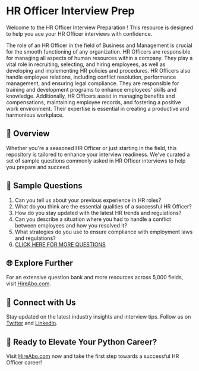 # HR Officer Interview Prep

Welcome to the HR Officer Interview Preparation ! This resource is designed to help you ace your HR Officer interviews with confidence.

The role of an HR Officer in the field of Business and Management is crucial for the smooth functioning of any organization. HR Officers are responsible for managing all aspects of human resources within a company. They play a vital role in recruiting, selecting, and hiring employees, as well as developing and implementing HR policies and procedures. HR Officers also handle employee relations, including conflict resolution, performance management, and ensuring legal compliance. They are responsible for training and development programs to enhance employees' skills and knowledge. Additionally, HR Officers assist in managing benefits and compensations, maintaining employee records, and fostering a positive work environment. Their expertise is essential in creating a productive and harmonious workplace.

## 🚀 Overview

Whether you're a seasoned HR Officer or just starting in the field, this repository is tailored to enhance your interview readiness. We've curated a set of sample questions commonly asked in HR Officer interviews to help you prepare and succeed.

## 📝 Sample Questions

1. Can you tell us about your previous experience in HR roles?
2. What do you think are the essential qualities of a successful HR Officer?
3. How do you stay updated with the latest HR trends and regulations?
4. Can you describe a situation where you had to handle a conflict between employees and how you resolved it?
5. What strategies do you use to ensure compliance with employment laws and regulations?
6. [CLICK HERE FOR MORE QUESTIONS](https://hireabo.com/job/1_1_31/HR%20Officer)

## 🌐 Explore Further

For an extensive question bank and more resources across 5,000 fields, visit [HireAbo.com](https://www.hireabo.com).

## 📱 Connect with Us

Stay updated on the latest industry insights and interview tips. Follow us on [Twitter](https://twitter.com/hireabo) and [LinkedIn](https://www.linkedin.com/in/hire-abo-3609972a8/).

## 🚀 Ready to Elevate Your Python Career?

Visit [HireAbo.com](https://www.hireabo.com) now and take the first step towards a successful HR Officer career!